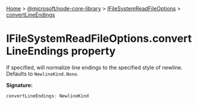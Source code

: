 [Home](./index) &gt; [@microsoft/node-core-library](./node-core-library.md) &gt; [IFileSystemReadFileOptions](./node-core-library.ifilesystemreadfileoptions.md) &gt; [convertLineEndings](./node-core-library.ifilesystemreadfileoptions.convertlineendings.md)

# IFileSystemReadFileOptions.convertLineEndings property

If specified, will normalize line endings to the specified style of newline. Defaults to `NewlineKind.None`<!-- -->.

**Signature:**
```javascript
convertLineEndings: NewlineKind
```

